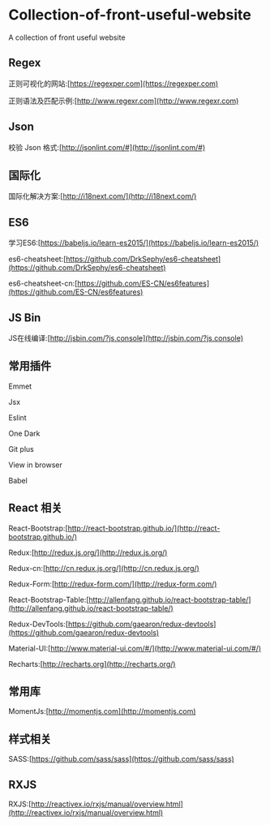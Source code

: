 # Collection-of-front-useful-website
A collection of front useful website


## Regex 
正则可视化的网站:[https://regexper.com](https://regexper.com)

正则语法及匹配示例:[http://www.regexr.com](http://www.regexr.com)

## Json
校验 Json 格式:[http://jsonlint.com/#](http://jsonlint.com/#)

## 国际化
国际化解决方案:[http://i18next.com/](http://i18next.com/)

## ES6 
学习ES6:[https://babeljs.io/learn-es2015/](https://babeljs.io/learn-es2015/) 

es6-cheatsheet:[https://github.com/DrkSephy/es6-cheatsheet](https://github.com/DrkSephy/es6-cheatsheet)

es6-cheatsheet-cn:[https://github.com/ES-CN/es6features](https://github.com/ES-CN/es6features)

## JS Bin 
JS在线编译:[http://jsbin.com/?js,console](http://jsbin.com/?js,console) 

## 常用插件 
Emmet

Jsx

Eslint 

One Dark 

Git plus 

View in browser 

Babel
## React 相关 
React-Bootstrap:[http://react-bootstrap.github.io/](http://react-bootstrap.github.io/)  

Redux:[http://redux.js.org/](http://redux.js.org/) 

Redux-cn:[http://cn.redux.js.org/](http://cn.redux.js.org/)

Redux-Form:[http://redux-form.com/](http://redux-form.com/)

React-Bootstrap-Table:[http://allenfang.github.io/react-bootstrap-table/](http://allenfang.github.io/react-bootstrap-table/)

Redux-DevTools:[https://github.com/gaearon/redux-devtools](https://github.com/gaearon/redux-devtools)  

Material-UI:[http://www.material-ui.com/#/](http://www.material-ui.com/#/)  

Recharts:[http://recharts.org](http://recharts.org/) 

## 常用库 
MomentJs:[http://momentjs.com](http://momentjs.com)

## 样式相关 
SASS:[https://github.com/sass/sass](https://github.com/sass/sass) 

## RXJS 
RXJS:[http://reactivex.io/rxjs/manual/overview.html](http://reactivex.io/rxjs/manual/overview.html)
